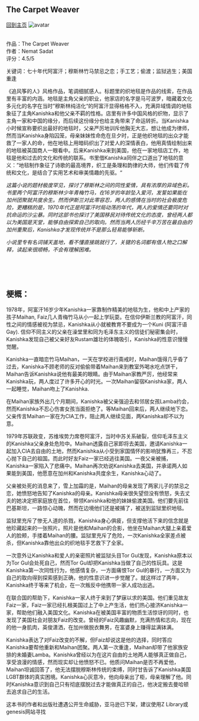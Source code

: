 ## The Carpet Weaver
[回到主页](https://boheme130.github.io/Fiction.git.io/)
![avatar](https://dz01iyojmxk8t.cloudfront.net/wp-content/uploads/2019/09/09133915/FB-the-carpet-weaver-by-nemat-sadat-book-cover.jpg)
<br>
<br>

作品：The Carpet Weaver <br>
作者：Nemat Sadat <br>
评分：4.5/5 <br>

关键词：七十年代阿富汗；穆斯林竹马禁忌之恋；手工艺；偷渡；监狱逃生；美国重逢

《追风筝的人》风格作品，笔调细腻感人。标题里的织地毯是作品的线索，在作品里有丰富的内涵。地毯是主角父亲的职业，他家店的名字是马可波罗，暗藏着文化多元化的名字在当时”穆斯林纯洁化“的阿富汗显得格格不入，充满异域情调的地毯象征了主角Kanishka和他父亲不羁的性格。店里有许多中国风格的织物，显示了主角一家和中国的缘分，而后续这份缘分也给主角带来了命运转折。当Kanishka小时候宣称要织出最好的地毯时，父亲严厉地训斥他胸无大志，想让他成为律师，然而当Kanishka身陷囚笼，母亲妹妹性命危在旦夕时，正是他织地毯的出众才能救了一家人的命，他在地毯上用暗码织出了对爱人的深情表白，他用真情绘制出来的地毯被英国商人一眼看中。后来Kanishka来到美国，他在一家地毯店工作，地毯是他和过去的文化和传统的联系。书里借Kanishka同伴之口道出了地毯的意义：”地毯制作象征了诗歌的最高境界，织工是条理和韵律的大师，他们传载了传统和文化，是结合了实用艺术和审美情趣的先驱。“

*这篇小说的题材极度罕见，探讨了穆斯林之间的同性爱情，具有浓厚的异域色彩。书里两个阿富汗的穆斯林少年青梅竹马，在16岁的年龄坠入爱河，发誓如果能在加州团聚就共度余生。然而伊斯兰对此零容忍，两人的感情在当时的社会极度危险，更糟糕的是，1970年代正是阿富汗时局动荡的年代，两人的爱情还要同时对抗命运的沙尘暴。同时这部书也探讨了美国移民对待传统文化的态度，曾经两人都以为美国是天堂，能够自由探索自己的取向。然而当两人历经千辛万苦在最自由的加州重聚后，Kanishka才发现传统并不是那么轻易能够斩断。*

*小说里专有名词铺天盖地，看不懂直接跳就行了，关键的名词都有借人物之口解释，读起来很顺畅，不会有理解困难。*

<br>
<br>
<br>


## 梗概：
1978年，阿富汗16岁少年Kanishka一家靠制作精美的地毯为生，他和中上产家的孩子Maihan, Faiz几人青梅竹马从小一起上学玩耍。在信仰伊斯兰教的阿富汗，同性之间的情感被视为禁忌，Kanishka从小就被教育不要成为一个Kuni (阿富汗语Gay). 信仰不同主义的父亲在澡堂里和同为毛泽东主义的信徒们秘密集会时，Kanishka发现自己被父亲好友Rustam雄壮的体魄吸引，Kanishka的性意识慢慢觉醒。

Kanishka一直暗恋竹马Maihan，一天在学校进行斋戒时，Maihan饿得几乎昏了过去，Kanishka不顾老师的反对偷偷带着Maihan来到教室外喝水吃点饼干，Maihan告诉Kanishka说他有最美的眼睛。由于Maihan家教严厉，他经常来Kanishka玩，两人度过了许多开心的时光。一次Maihan留宿Kanishka家，两人一起睡觉，Maihan吻上了Kanishka. 

在Maihan家族外出几个月期间，Kanishka被父亲强迫去和邻居女孩Lamba约会，然而Kanishka不忍心伤害女孩当面拒绝了。等Maihan回来后，两人继续地下恋。父亲传言Maihan一家在为CIA工作，阻止两人继续见面，两Kanishka却不以为意。

1979年苏联政变，苏维埃势力席卷阿富汗，当时中苏关系破裂，信仰毛泽东主义的Kanishka父亲身处危险中。Maihan透露自己家即将去美国，邀请Kanishka一起加入CIA去自由的土地，然而Kanishka从小受到家国情怀的影响犹豫再三，不忍心抛下自己的祖国。而此时好友Faiz一家已经逃往美国。一夜父亲被捕，Kanishka一家陷入了悲痛中。Maihan再次劝说Kanishka去美国，并承诺两人如果能到美国，他愿意在加州和Kanishka共度余生，Kanishka心动了。

父亲被处死的消息来了，雪上加霜的是，Maihan的母亲发现了两家儿子的禁忌之恋，她愤怒地告知了Kanishka的母亲。Kanishka母亲很失望但没有愤怒，失去丈夫的她决定把家庭放在首位，带领Kanishka和他的妹妹偷渡美国。他们要先前往巴基斯坦，一路惊心动魄，然而在边境他们还是被捕了，被送到监狱里织地毯。

监狱里充斥了惨无人道的杀戮，Kanishka身心俱疲，但支撑他活下来的信念就是他珍藏起来的一张照片。照片是他和Maihan的合影，他坐在Maihan大腿上亲着爱人的脸颊，手搂着Maihan的腰。监狱里充斥了危险，一次Kanishka全家差点被杀，但Kanishka靠他出众的织地毯手艺救下了全家。

一次意外让Kanishka和爱人的亲密照片被监狱头目Tor Gul发现，Kanishka原本以为Tor Gul会处死自己，然而Tor Gul却把Kanishka当做了自己的性玩具。这是Kanishka第一次同性行为，他感情复杂，一方面痛恨Tor Gul的暴行，一方面又为自己的取向得到探索感到正确，他的性意识进一步觉醒了。就这样过了两年，Kanishka终于等来了机会，在一次叛反中他携带一家人成功出逃。

在联合国的帮助下，Kanishka一家人终于来到了梦寐以求的美国。他们重见故友Faiz一家，Faiz一家已经扎根美国过上了中上产生活，他们热心接济Kanishka一家，帮助他们融入美国文化。Kanishka在被美国丰富的物质生活惊讶的同时，也发现了美国社会对朋友Faiz的改变。曾经的Faiz风趣幽默，充满热情和志向，现在的他一身肌肉，英俊潇洒，在加州做脱衣舞男，在富婆身上赚得盆满钵满。

Kanishka表达了对Faiz改变的不解，但Faiz却说这是他的选择，同时答应Kanishka要帮他重新和Maihan团聚。两人第一次重逢，Maihan却带了他家族安排的未婚妻Lamba。Kanishka曾经以为在这片自由的土地两人能够真正做自己，享受浪漫的情感，然而现实却让他愤怒不已。他质问Maihan是否不再爱他，Maihan坦诚回答了，他无法摆脱穆斯林传统的束缚，同时甘告诉了Kanishka美国LGBT群体的真实困境。Kanishka心灰意冷，他向母亲出了柜，母亲理解了他。同时Kanishka意识到自己只有彻底摆脱过去才能做真正的自己，他决定搬去曼哈顿去追求自己的生活。


这本书的作者和出版社遭遇公开生命威胁，亚马逊已下架，建议使用Z Library或genesis网站寻找
